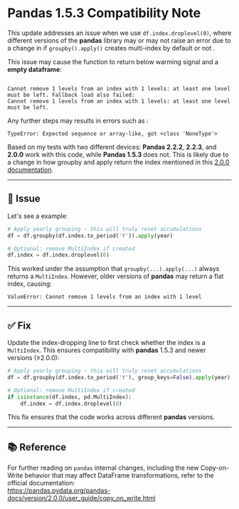 # Pandas 1.5.3 Compatibility Note

This update addresses an issue when we use `df.index.droplevel(0)`, where different versions of the **pandas** library may or may not raise an error due to a change in if `groupby().apply()` creates multi-index by default or not .

This issue may cause the function to return below warming signal and a **empty dataframe**: 

```plaintext

Cannot remove 1 levels from an index with 1 levels: at least one level must be left. Fallback load also failed:
Cannot remove 1 levels from an index with 1 levels: at least one level must be left.

```

Any further steps may results in errors such as :

```plaintext
TypeError: Expected sequence or array-like, got <class 'NoneType'>
```


Based on my tests with two different devices: **Pandas 2.2.2**, **2.2.3**, and **2.0.0** work with this code, while **Pandas 1.5.3** does not. This is likely due to a change in how groupby and apply return the index mentioned in this [2.0.0 documentation](https://pandas.pydata.org/pandas-docs/version/2.0.0/user_guide/copy_on_write.html). 

---

## 🚨 Issue

Let's see a example:

```python
# Apply yearly grouping — this will truly reset accumulations
df = df.groupby(df.index.to_period('Y')).apply(year)

# Optional: remove MultiIndex if created
df.index = df.index.droplevel(0)
```

This worked under the assumption that `groupby(...).apply(...)` always returns a `MultiIndex`. However, older versions of **pandas** may return a flat index, causing:

```plaintext
ValueError: Cannot remove 1 levels from an index with 1 level
```

---

## ✅ Fix

Update the index-dropping line to first check whether the index is a `MultiIndex`. This ensures compatibility with **pandas** 1.5.3 and newer versions (≥2.0.0):

```python
# Apply yearly grouping — this will truly reset accumulations
df = df.groupby(df.index.to_period('Y'), group_keys=False).apply(year)

# Optional: remove MultiIndex if created
if isinstance(df.index, pd.MultiIndex):
    df.index = df.index.droplevel(0)
```

This fix ensures that the code works across different **pandas** versions.



---

## 📚 Reference

For further reading on `pandas` internal changes, including the new Copy-on-Write behavior that may affect DataFrame transformations, refer to the official documentation:  
https://pandas.pydata.org/pandas-docs/version/2.0.0/user_guide/copy_on_write.html
